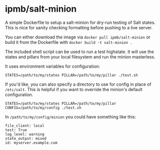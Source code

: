 # ipmb/salt-minion

A simple Dockerfile to setup a salt-minion for dry-run testing of Salt states.
This is nice for sanity checking formatting before pushing to a live server.

You can either download the image via `docker pull ipmb/salt-minion` or build it
from the Dockerfile with `docker build -t salt-minion .`

The included shell script can be used to run a test highstate. It will use the
states and pillars from your local filesystem and run the minion masterless. 

It uses environment variables for configuration:

    STATES=/path/to/my/states PILLAR=/path/to/my/pillar ./test.sh

If you'd like, you can also specify a directory to use for config in place of
`/etc/salt`. This is helpful if you want to override the minion's default
configuration.

    STATES=/path/to/my/states PILLAR=/path/to/my/pillar CONFIG=/path/to/my/config ./test.sh

In `/path/to/my/config/minion` you could have something like this:

    file_client: local
    test: True
    log_level: warning
    state_output: mixed
    id: myserver.example.com
